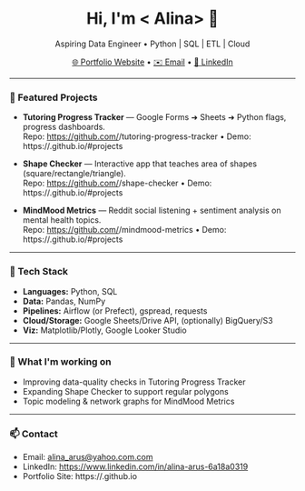 <!-- Profile README for <alina951> -->
<h1 align="center">Hi, I'm < Alina> 👋</h1>
<p align="center">Aspiring Data Engineer • Python | SQL | ETL | Cloud</p>

<p align="center">
  <a href="https://<alina951>.github.io" target="_blank">🌐 Portfolio Website</a> •
  <a href="mailto:your.email@example.com">✉️ Email</a> •
  <a href="https://www.linkedin.com/in/<your-linkedin>/">🔗 LinkedIn</a>
</p>

---

### 🚀 Featured Projects
- **Tutoring Progress Tracker** — Google Forms ➜ Sheets ➜ Python flags, progress dashboards.  
  Repo: https://github.com/<your-username>/tutoring-progress-tracker • Demo: https://<your-username>.github.io/#projects

- **Shape Checker** — Interactive app that teaches area of shapes (square/rectangle/triangle).  
  Repo: https://github.com/<your-username>/shape-checker • Demo: https://<your-username>.github.io/#projects

- **MindMood Metrics** — Reddit social listening + sentiment analysis on mental health topics.  
  Repo: https://github.com/<your-username>/mindmood-metrics • Demo: https://<your-username>.github.io/#projects

---

### 🧰 Tech Stack
- **Languages:** Python, SQL
- **Data:** Pandas, NumPy
- **Pipelines:** Airflow (or Prefect), gspread, requests
- **Cloud/Storage:** Google Sheets/Drive API, (optionally) BigQuery/S3
- **Viz:** Matplotlib/Plotly, Google Looker Studio

---

### 📌 What I'm working on
- Improving data-quality checks in Tutoring Progress Tracker
- Expanding Shape Checker to support regular polygons
- Topic modeling & network graphs for MindMood Metrics

---

### 📫 Contact
- Email: alina_arus@yahoo.com.com
- LinkedIn: https://www.linkedin.com/in/alina-arus-6a18a0319
- Portfolio Site: https://<alina951>.github.io
